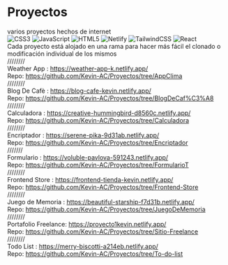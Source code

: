 # Proyectos
varios proyectos hechos de internet  
![CSS3](https://img.shields.io/badge/css3-%231572B6.svg?style=for-the-badge&logo=css3&logoColor=white) ![JavaScript](https://img.shields.io/badge/javascript-%23323330.svg?style=for-the-badge&logo=javascript&logoColor=%23F7DF1E) ![HTML5](https://img.shields.io/badge/html5-%23E34F26.svg?style=for-the-badge&logo=html5&logoColor=white) ![Netlify](https://img.shields.io/badge/netlify-%23000000.svg?style=for-the-badge&logo=netlify&logoColor=#00C7B7) ![TailwindCSS](https://img.shields.io/badge/tailwindcss-%2338B2AC.svg?style=for-the-badge&logo=tailwind-css&logoColor=white) ![React](https://img.shields.io/badge/react-%2320232a.svg?style=for-the-badge&logo=react&logoColor=%2361DAFB)   
Cada proyecto está alojado en una rama para hacer más fácil el clonado o modificación individual de los mismos  
////////  
Weather App :  https://weather-app-k.netlify.app/  
Repo: https://github.com/Kevin-AC/Proyectos/tree/AppClima    
////////  
Blog De Cafè : https://blog-cafe-kevin.netlify.app/  
Repo: https://github.com/Kevin-AC/Proyectos/tree/BlogDeCaf%C3%A8  
////////  
Calculadora :  https://creative-hummingbird-d8560c.netlify.app/  
Repo: https://github.com/Kevin-AC/Proyectos/tree/Calculadora   
////////  
Encriptador :  https://serene-pika-9d31ab.netlify.app/  
Repo: https://github.com/Kevin-AC/Proyectos/tree/Encriptador  
///////  
Formulario  :  https://voluble-pavlova-591243.netlify.app/  
Repo: https://github.com/Kevin-AC/Proyectos/tree/FormularioT  
////////  
Frontend Store : https://frontend-tienda-kevin.netlify.app/  
Repo: https://github.com/Kevin-AC/Proyectos/tree/Frontend-Store  
////////  
Juego de Memoria : https://beautiful-starship-f7d31b.netlify.app/  
Repo: https://github.com/Kevin-AC/Proyectos/tree/JuegoDeMemoria  
////////   
Portafolio Freelance: https://proyecto1kevin.netlify.app/  
Repo: https://github.com/Kevin-AC/Proyectos/tree/Sitio-Freelance  
////////  
Todo List : https://merry-biscotti-a214eb.netlify.app/  
Repo: https://github.com/Kevin-AC/Proyectos/tree/To-do-list     

